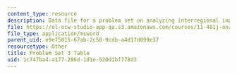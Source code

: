 ```yaml
---
content_type: resource
description: Data file for a problem set on analyzing interregional input-output data.
file: https://ol-ocw-studio-app-qa.s3.amazonaws.com/courses/11-481j-analyzing-and-accounting-for-regional-economic-growth-spring-2009/1c747ba4a177286d1d1e520d1bf778d3_pset03_table.xls
file_type: application/msword
parent_uid: e9e75015-67ab-2c58-9cdb-a4d17d099e37
resourcetype: Other
title: Problem Set 3 Table
uid: 1c747ba4-a177-286d-1d1e-520d1bf778d3
---
```

